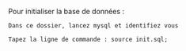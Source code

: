 Pour initialiser la base de données :

	Dans ce dossier, lancez mysql et identifiez vous

	Tapez la ligne de commande : source init.sql;
